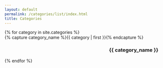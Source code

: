 ```yaml
---
layout: default 
permalink: /categories/list/index.html 
title: Categories 
--- 
```

<!-- categories 1/2 -->
<div id="archives">
 {% for category in site.categories %} 

 <div class="archive-group">
 {% capture category_name %}{{ category | first }}{% endcapture %} 

<div id="#{{ category_name | slugize }}"></div> 

<p></p>

 <h3 class="category-head" style="text-align: right !IMPORTANT">{{ category_name }}</h3>
 <a name="{{ category_name | slugize }}"></a>

<!-- /categories 1/2 -->



<!-- categories 2/2 -->
 </div>

 {% endfor %}
 </div>
<!-- /categories 2/2 -->
